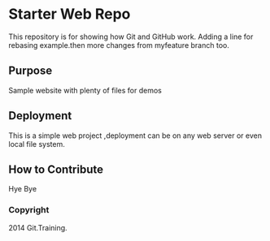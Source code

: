 # Starter Web Repo

This repository is for showing how Git and GitHub work. Adding a line for rebasing example.then more changes from myfeature branch too.

## Purpose

Sample website with plenty of files for demos

## Deployment

This is a simple web project ,deployment can be on any web server or even local file system.

## How to Contribute

Hye Bye

### Copyright

2014 Git.Training.